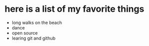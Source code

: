 # here is a list of my favorite things
- long walks on the beach
- dance
- open source 
- learing git and github
